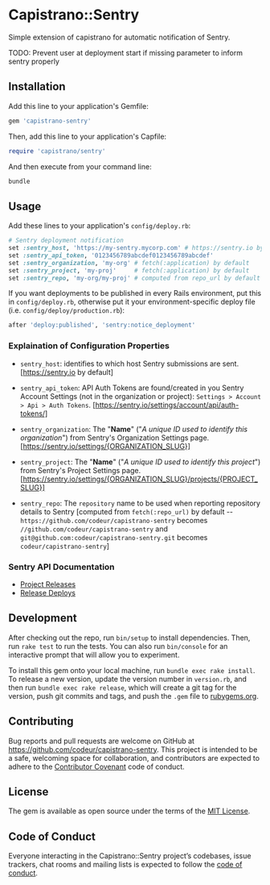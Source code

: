 # Capistrano::Sentry

Simple extension of capistrano for automatic notification of Sentry.

TODO: Prevent user at deployment start if missing parameter to inform sentry
      properly

## Installation

Add this line to your application's Gemfile:

```ruby
gem 'capistrano-sentry'
```

Then, add this line to your application's Capfile:

```ruby
require 'capistrano/sentry'
```

And then execute from your command line:

```bash
bundle
```

## Usage

Add these lines to your application's `config/deploy.rb`:

```ruby
# Sentry deployment notification
set :sentry_host, 'https://my-sentry.mycorp.com' # https://sentry.io by default
set :sentry_api_token, '0123456789abcdef0123456789abcdef'
set :sentry_organization, 'my-org' # fetch(:application) by default
set :sentry_project, 'my-proj'     # fetch(:application) by default
set :sentry_repo, 'my-org/my-proj' # computed from repo_url by default
```

If you want deployments to be published in every Rails environment, put this in `config/deploy.rb`, otherwise put it your environment-specific deploy file (i.e. `config/deploy/production.rb`):
```ruby
after 'deploy:published', 'sentry:notice_deployment'
```

### Explaination of Configuration Properties

* `sentry_host`: identifies to which host Sentry submissions are sent. [https://sentry.io by default]

* `sentry_api_token`: API Auth Tokens are found/created in you Sentry Account Settings (not in the organization or project): `Settings > Account > Api > Auth Tokens`.
 [https://sentry.io/settings/account/api/auth-tokens/]

* `sentry_organization`: The "**Name**" ("*A unique ID used to identify this organization*") from Sentry's Organization Settings page.
[https://sentry.io/settings/{ORGANIZATION_SLUG}]

* `sentry_project`: The "**Name**" ("*A unique ID used to identify this project*") from Sentry's Project Settings page.
[https://sentry.io/settings/{ORGANIZATION_SLUG}/projects/{PROJECT_SLUG}]

* `sentry_repo`: The `repository` name to be used when reporting repository details to Sentry [computed from `fetch(:repo_url)` by default -- `https://github.com/codeur/capistrano-sentry` becomes `//github.com/codeur/capistrano-sentry` and `git@github.com:codeur/capistrano-sentry.git` becomes `codeur/capistrano-sentry`]

### Sentry API Documentation
* [Project Releases](https://docs.sentry.io/api/releases/post-project-releases/)
* [Release Deploys](https://docs.sentry.io/api/releases/post-release-deploys/)

## Development

After checking out the repo, run `bin/setup` to install dependencies. Then, run `rake test` to run the tests. You can also run `bin/console` for an interactive prompt that will allow you to experiment.

To install this gem onto your local machine, run `bundle exec rake install`. To release a new version, update the version number in `version.rb`, and then run `bundle exec rake release`, which will create a git tag for the version, push git commits and tags, and push the `.gem` file to [rubygems.org](https://rubygems.org).

## Contributing

Bug reports and pull requests are welcome on GitHub at https://github.com/codeur/capistrano-sentry. This project is intended to be a safe, welcoming space for collaboration, and contributors are expected to adhere to the [Contributor Covenant](http://contributor-covenant.org) code of conduct.

## License

The gem is available as open source under the terms of the [MIT License](https://opensource.org/licenses/MIT).

## Code of Conduct

Everyone interacting in the Capistrano::Sentry project’s codebases, issue trackers, chat rooms and mailing lists is expected to follow the [code of conduct](https://github.com/codeur/capistrano-sentry/blob/master/CODE_OF_CONDUCT.md).
